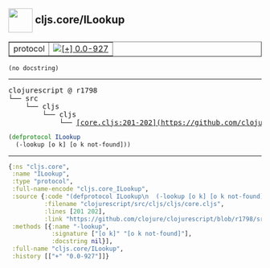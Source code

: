 ## <img width="48px" valign="middle" src="http://i.imgur.com/Hi20huC.png"> cljs.core/ILookup

 <table border="1">
<tr>
<td>protocol</td>
<td><a href="https://github.com/cljsinfo/api-refs/tree/0.0-927"><img valign="middle" alt="[+] 0.0-927" src="https://img.shields.io/badge/+-0.0--927-lightgrey.svg"></a> </td>
</tr>
</table>

 <samp>
</samp>

```
(no docstring)
```

---

 <pre>
clojurescript @ r1798
└── src
    └── cljs
        └── cljs
            └── <ins>[core.cljs:201-202](https://github.com/clojure/clojurescript/blob/r1798/src/cljs/cljs/core.cljs#L201-L202)</ins>
</pre>

```clj
(defprotocol ILookup
  (-lookup [o k] [o k not-found]))
```


---

```clj
{:ns "cljs.core",
 :name "ILookup",
 :type "protocol",
 :full-name-encode "cljs.core_ILookup",
 :source {:code "(defprotocol ILookup\n  (-lookup [o k] [o k not-found]))",
          :filename "clojurescript/src/cljs/cljs/core.cljs",
          :lines [201 202],
          :link "https://github.com/clojure/clojurescript/blob/r1798/src/cljs/cljs/core.cljs#L201-L202"},
 :methods [{:name "-lookup",
            :signature ["[o k]" "[o k not-found]"],
            :docstring nil}],
 :full-name "cljs.core/ILookup",
 :history [["+" "0.0-927"]]}

```
